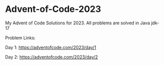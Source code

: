 # Advent-of-Code-2023
My Advent of Code Solutions for 2023. All problems are solved in Java jdk-17

Problem Links:

Day 1: https://adventofcode.com/2023/day/1

Day 2: https://adventofcode.com/2023/day/2
